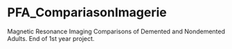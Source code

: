 # PFA_CompariasonImagerie

Magnetic Resonance Imaging Comparisons of Demented and Nondemented Adults.
End of 1st year project.
